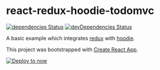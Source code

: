# react-redux-hoodie-todomvc

[![dependencies Status](https://david-dm.org/flootr/react-redux-hoodie-todomvc/status.svg)](https://david-dm.org/flootr/react-redux-hoodie-todomvc) [![devDependencies Status](https://david-dm.org/flootr/react-redux-hoodie-todomvc/dev-status.svg)](https://david-dm.org/flootr/react-redux-hoodie-todomvc?type=dev)

A basic example which integrates [redux](http://redux.js.org) with [hoodie](http://hood.ie).

This project was bootstrapped with [Create React App](https://github.com/facebookincubator/create-react-app).

[![Deploy to now](https://deploy.now.sh/static/button.svg)](https://deploy.now.sh/?repo=https://github.com/flootr/react-redux-hoodie-todomvc)
